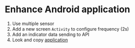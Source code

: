 # Enhance Android application

1. Use multiple sensor
1. Add a new screen `Activity` to configure frequency (2s)
1. Add an indicator data sending to API
1. Look and copy [application](https://github.com/blacroix/cassandra-iot-android)
